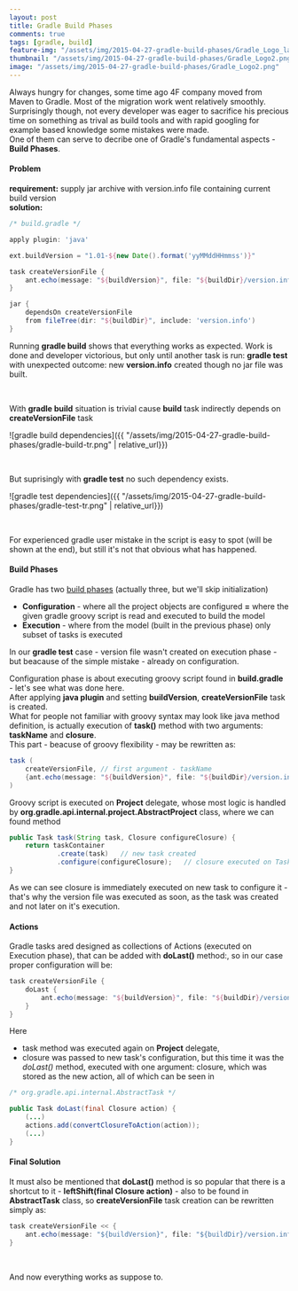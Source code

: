 ```yaml
---
layout: post
title: Gradle Build Phases
comments: true
tags: [gradle, build]
feature-img: "/assets/img/2015-04-27-gradle-build-phases/Gradle_Logo_large2.png"
thumbnail: "/assets/img/2015-04-27-gradle-build-phases/Gradle_Logo2.png"
image: "/assets/img/2015-04-27-gradle-build-phases/Gradle_Logo2.png"
---
```


Always hungry for changes, some time ago 4F company moved from Maven to Gradle.
Most of the migration work went relatively smoothly.
Surprisingly though, not every developer was eager to sacrifice his precious time on something as trival as build tools and
with rapid googling for example based knowledge some mistakes were made.  
One of them can serve to decribe one of Gradle's fundamental aspects - **Build Phases**.  

#### Problem

**requirement:** supply jar archive with version.info file containing current build version  
**solution:**  

```groovy
/* build.gradle */

apply plugin: 'java'

ext.buildVersion = "1.01-${new Date().format('yyMMddHHmmss')}"

task createVersionFile {
    ant.echo(message: "${buildVersion}", file: "${buildDir}/version.info")
}

jar {
    dependsOn createVersionFile
    from fileTree(dir: "${buildDir}", include: 'version.info')
}
```  
  
Running **gradle build** shows that everything works as expected. Work is done and developer victorious,
but only until another task is run: **gradle test**
with unexpected outcome: new **version.info** created though no jar file was built.

&nbsp;

With **gradle build** situation is trivial cause **build** task indirectly depends on **createVersionFile** task

![gradle build dependencies]({{ "/assets/img/2015-04-27-gradle-build-phases/gradle-build-tr.png" | relative_url}})

&nbsp;

But suprisingly with **gradle test** no such dependency exists.
 
![gradle test dependencies]({{ "/assets/img/2015-04-27-gradle-build-phases/gradle-test-tr.png" | relative_url}})

&nbsp;

For experienced gradle user mistake in the script is easy to spot (will be shown at the end),
but still it's not that obvious what has happened.  

#### Build Phases

Gradle has two [build phases](http://gradle.org/docs/current/userguide/build_lifecycle.html) (actually three, but we'll skip initialization)  
- **Configuration** - where all the project objects are configured **=** where the given gradle groovy script is read and executed to build the model  
- **Execution** - where from the model (built in the previous phase) only subset of tasks is executed 

In our **gradle test** case - version file wasn't created on execution phase - but beacause of the simple mistake - already on configuration.

Configuration phase is about executing groovy script found in **build.gradle** - let's see what was done here.  
After applying **java plugin** and setting **buildVersion**, **createVersionFile** task is created.  
What for people not familiar with groovy syntax may look like java method definition, is actually execution of **task()** method with two arguments: **taskName** and **closure**.  
This part - beacuse of groovy flexibility - may be rewritten as:  

```groovy
task (
	createVersionFile, // first argument - taskName
	{ant.echo(message: "${buildVersion}", file: "${buildDir}/version.info")} // second argument - closure
)
```  
  
  
Groovy script is executed on **Project** delegate, 
whose most logic is handled by **org.gradle.api.internal.project.AbstractProject** class, where we can found method

```java
public Task task(String task, Closure configureClosure) {
	return taskContainer
			.create(task)	// new task created
			.configure(configureClosure);	// closure executed on Task delegate
}
```

As we can see closure is immediately executed on new task to configure it - that's why the version file was executed as soon,
as the task was created and not later on it's execution.

#### Actions

Gradle tasks ared designed as collections of Actions (executed on Execution phase), that can be added with **doLast()** method:,
so in our case proper configuration will be:

```groovy
task createVersionFile {
    doLast {
        ant.echo(message: "${buildVersion}", file: "${buildDir}/version.info")
    }
}
```

Here  
- task method was executed again on **Project** delegate,  
- closure was passed to new task's configuration, but this time it was the *doLast()* method, executed with one argument: closure, which was stored as the new action,
all of which can be seen in  

```java
/* org.gradle.api.internal.AbstractTask */

public Task doLast(final Closure action) {
	(...)
	actions.add(convertClosureToAction(action));
	(...)
}
```  

#### Final Solution

It must also be mentioned that **doLast()** method is so popular that there is a shortcut to it - **leftShift(final Closure action)** - also to be found in **AbstractTask** class,
so **createVersionFile** task creation can be rewritten simply as:  

```java
task createVersionFile << {
    ant.echo(message: "${buildVersion}", file: "${buildDir}/version.info")
}
```

&nbsp;

And now everything works as suppose to. 

&nbsp;

